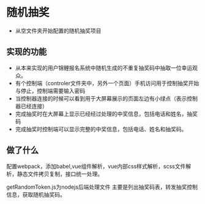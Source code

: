 # 随机抽奖

 - 从空文件夹开始配置的随机抽奖项目

## 实现的功能
 - 从本来实现的用户锦鲤报名系统中随机生成的不重复抽奖码中抽取一位幸运观众。
 - 有个控制端（controler文件夹中，另外一个页面）手机访问用于控制抽奖开始与停止，控制端需要输入密码
 - 当控制器连接的时候可以看到用于大屏幕展示的页面左边有小绿点（表示控制器已经连接）
 - 完成抽奖时在大屏幕上显示已经经过处理的中奖信息，包括电话和姓名，抽奖码
 - 完成抽奖时控制端可以显示完整的中奖信息，包括电话、姓名和抽奖码。

## 做了什么
配置webpack，添加babel,vue组件解析，vue内部css样式解析，scss文件解析，静态文件拷贝复制，接口统一处理。

getRandomToken.js为nodejs后端处理文件 主要是列出抽奖码表，转发抽奖控制信息，获取随机抽奖码。
